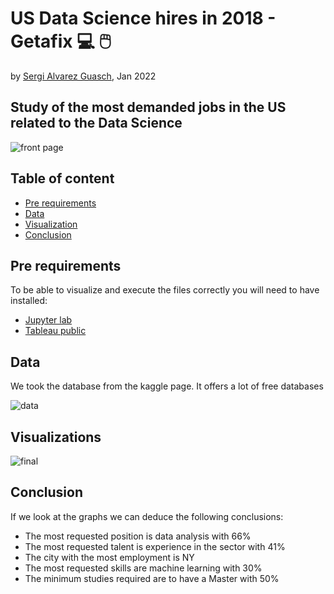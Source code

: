 # US Data Science hires in 2018 - Getafix 💻 🖱️
by [Sergi Alvarez Guasch](https://github.com/SergiGuasch), Jan 2022

## Study of the most demanded jobs in the US related to the Data Science

![front page](https://github.com/AgustinCarcelen/getafix/blob/8154de9e442cfa7f156046453c160e31c9701bd4/Images/1.png)

## Table of content

- [Pre requirements](https://github.com/AgustinCarcelen/getafix/blob/main/README.md#pre-requirements)
- [Data](https://github.com/AgustinCarcelen/getafix/blob/main/README.md#data)
- [Visualization](https://github.com/AgustinCarcelen/getafix/blob/main/README.md#visualizations)
- [Conclusion](https://github.com/AgustinCarcelen/getafix/blob/main/README.md#conclusion)

## Pre requirements
To be able to visualize and execute the files correctly you will need to have installed:
- [Jupyter lab](https://jupyter.org/)
- [Tableau public](https://public.tableau.com/en-us/s/)


## Data
We took the database from the kaggle page. It offers a lot of free databases

![data](https://github.com/AgustinCarcelen/getafix/blob/162c64fd3043dbea3d8e4149cb0905c5544e6a4e/Images/2.png)

## Visualizations

![final](https://github.com/AgustinCarcelen/getafix/blob/8154de9e442cfa7f156046453c160e31c9701bd4/Images/Getafix_Dashboard.jpg)

## Conclusion
If we look at the graphs we can deduce the following conclusions:

- The most requested position is data analysis with 66%
- The most requested talent is experience in the sector with 41%
- The city with the most employment is NY
- The most requested skills are machine learning with 30%
- The minimum studies required are to have a Master with 50%
